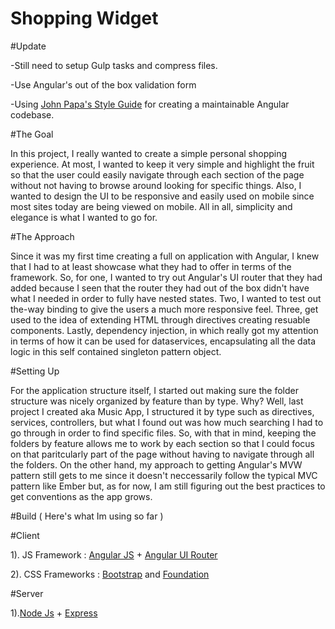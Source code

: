 # Shopping Widget

#Update

-Still need to setup Gulp tasks and compress files.

-Use Angular's out of the box validation form


-Using <a href="https://github.com/johnpapa/angular-styleguide">John Papa's Style Guide</a> for creating a maintainable Angular codebase.

#The Goal

In this project, I really wanted to create a simple personal shopping experience. At most, I wanted to keep it very simple and highlight the fruit so that the user could easily navigate through each section of the page without not having to browse around looking for specific things. Also, I wanted to design the UI to be responsive and easily used on mobile since most sites today are being viewed on mobile. All in all, simplicity and elegance is what I wanted to go for.

#The Approach

Since it was my first time creating a full on application with Angular, I knew that I had to at least showcase what they had to offer in terms of the framework. So, for one, I wanted to try out Angular's UI router that they had added because I seen that the router they had out of the box didn't have what I needed in order to fully have nested states. Two, I wanted to test out the-way binding to give the users a much more responsive feel. Three, get used to the idea of extending HTML through directives creating resuable components. Lastly, dependency injection, in which really got my attention in terms of how it can be used for dataservices, encapsulating all the data logic in this self contained singleton pattern object. 


#Setting Up

For the application structure itself, I started out making sure the folder structure was nicely organized by feature than by type. Why? Well, last project I created aka Music App, I structured it by type such as directives, services, controllers, but what I found out was how much searching I had to go through in order to find specific files. So, with that in mind, keeping the folders by feature allows me to work by each section so that I could focus on that paritcularly part of the page without having to navigate through all the folders. On the other hand, my approach to getting Angular's MVW pattern still gets to me since it doesn't neccessarily follow the typical MVC pattern like Ember but, as for now, I am still figuring out the best practices to get conventions as the app grows. 

#Build ( Here's what Im using so far )

#Client

1). JS Framework : <a href="http://angularjs.org">Angular JS</a> + <a href="https://github.com/angular-ui/ui-router">Angular 
UI Router</a>

2). CSS Frameworks : <a href="http://getbootstrap.com">Bootstrap</a> and <a href="http:/foundation.zurb.com">Foundation</a>


#Server

1).<a href="http://nodejs.org">Node Js</a> + <a href="http://expressjs.com">Express</a>
